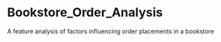 # Bookstore_Order_Analysis
A feature analysis of factors influencing order placements in a bookstore
